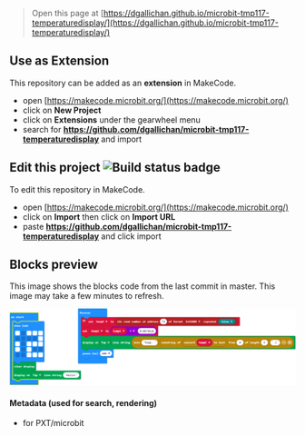 
> Open this page at [https://dgallichan.github.io/microbit-tmp117-temperaturedisplay/](https://dgallichan.github.io/microbit-tmp117-temperaturedisplay/)

## Use as Extension

This repository can be added as an **extension** in MakeCode.

* open [https://makecode.microbit.org/](https://makecode.microbit.org/)
* click on **New Project**
* click on **Extensions** under the gearwheel menu
* search for **https://github.com/dgallichan/microbit-tmp117-temperaturedisplay** and import

## Edit this project ![Build status badge](https://github.com/dgallichan/microbit-tmp117-temperaturedisplay/workflows/MakeCode/badge.svg)

To edit this repository in MakeCode.

* open [https://makecode.microbit.org/](https://makecode.microbit.org/)
* click on **Import** then click on **Import URL**
* paste **https://github.com/dgallichan/microbit-tmp117-temperaturedisplay** and click import

## Blocks preview

This image shows the blocks code from the last commit in master.
This image may take a few minutes to refresh.

![A rendered view of the blocks](https://github.com/dgallichan/microbit-tmp117-temperaturedisplay/raw/master/.github/makecode/blocks.png)

#### Metadata (used for search, rendering)

* for PXT/microbit
<script src="https://makecode.com/gh-pages-embed.js"></script><script>makeCodeRender("{{ site.makecode.home_url }}", "{{ site.github.owner_name }}/{{ site.github.repository_name }}");</script>
